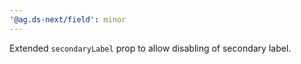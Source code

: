 ```yaml
---
'@ag.ds-next/field': minor
---
```


Extended `secondaryLabel` prop to allow disabling of secondary label.
